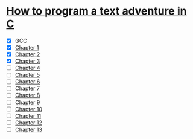 # [How to program a text adventure in C](https://home.hccnet.nl/r.helderman/adventures/htpataic01.html)

- [x] GCC
- [x] [Chapter 1](https://home.hccnet.nl/r.helderman/adventures/htpataic01.html)
- [x] [Chapter 2](https://home.hccnet.nl/r.helderman/adventures/htpataic02.html)
- [x] [Chapter 3](https://home.hccnet.nl/r.helderman/adventures/htpataic03.html)
- [ ] [Chapter 4](https://home.hccnet.nl/r.helderman/adventures/htpataic04.html)
- [ ] [Chapter 5](https://home.hccnet.nl/r.helderman/adventures/htpataic05.html)
- [ ] [Chapter 6](https://home.hccnet.nl/r.helderman/adventures/htpataic06.html)
- [ ] [Chapter 7](https://home.hccnet.nl/r.helderman/adventures/htpataic07.html)
- [ ] [Chapter 8](https://home.hccnet.nl/r.helderman/adventures/htpataic08.html)
- [ ] [Chapter 9](https://home.hccnet.nl/r.helderman/adventures/htpataic09.html)
- [ ] [Chapter 10](https://home.hccnet.nl/r.helderman/adventures/htpataic10.html)
- [ ] [Chapter 11](https://home.hccnet.nl/r.helderman/adventures/htpataic11.html)
- [ ] [Chapter 12](https://home.hccnet.nl/r.helderman/adventures/htpataic12.html)
- [ ] [Chapter 13](https://home.hccnet.nl/r.helderman/adventures/htpataic13.html)
